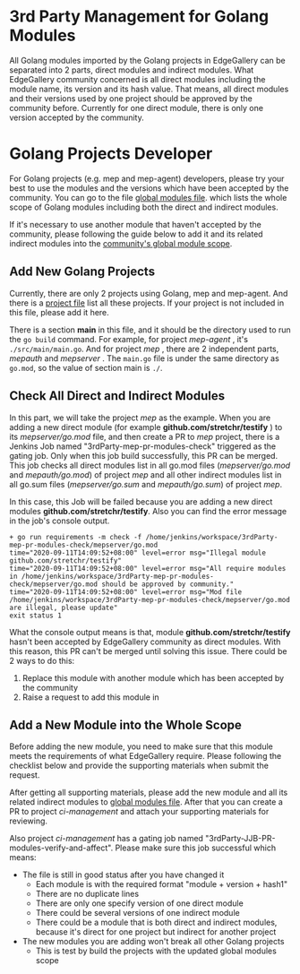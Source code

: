 # 3rd Party Management for Golang Modules

All Golang modules imported by the Golang projects in EdgeGallery can be separated into 2 parts, direct modules and indirect
modules. What EdgeGallery community concerned is all direct modules including the module name, its version and its hash value.
That means, all direct modules and their versions used by one project should be approved by the community before.
Currently for one direct module, there is only one version accepted by the community.

# Golang Projects Developer

For Golang projects (e.g. mep and mep-agent) developers, please try your best to use the modules and the versions
which have been accepted by the community. You can go to the file [global modules file](https://gitee.com/edgegallery/ci-management/blob/master/jjb/scripts/requirements/go/conf/global_requirements.yaml).
which lists the whole scope of Golang modules including both the direct and indirect modules.

If it's necessary to use another module that haven't accepted by the community, please following the guide below to add it
and its related indirect modules into the [community's global module scope](https://gitee.com/edgegallery/ci-management/blob/master/jjb/scripts/requirements/go/conf/global_requirements.yaml).

## Add New Golang Projects

Currently, there are only 2 projects using Golang, mep and mep-agent. And there is a [project file](https://gitee.com/edgegallery/ci-management/blob/master/jjb/scripts/requirements/go/conf/projects.yaml)
list all these projects. If your project is not included in this file, please add it here.

There is a section  **main** in this file, and it should be the directory used to run the `go build` command.
For example, for project  _mep-agent_ , it's `./src/main/main.go`. And for project  _mep_ , there are 2 independent
parts,  _mepauth_  and  _mepserver_ . The `main.go` file is under the same directory as `go.mod`, so the value of section main is `./`.

## Check All Direct and Indirect Modules

In this part, we will take the project  _mep_  as the example. When you are adding a new direct module
(for example  **github.com/stretchr/testify** ) to its  _mepserver/go.mod_  file, and then create a PR to  _mep_  project,
there is a Jenkins Job named "3rdParty-mep-pr-modules-check" triggered as the gating job. Only when this job build
successfully, this PR can be merged. This job checks all direct modules list in all go.mod files
(_mepserver/go.mod_ and _mepauth/go.mod_) of project _mep_ and all other indirect modules list in all go.sum files
(_mepserver/go.sum_ and _mepauth/go.sum_) of project _mep_.

In this case, this Job will be failed because you are adding a new direct modules **github.com/stretchr/testify**. Also you can find the error message in the job's console output.

```
+ go run requirements -m check -f /home/jenkins/workspace/3rdParty-mep-pr-modules-check/mepserver/go.mod
time="2020-09-11T14:09:52+08:00" level=error msg="Illegal module github.com/stretchr/testify"
time="2020-09-11T14:09:52+08:00" level=error msg="All require modules in /home/jenkins/workspace/3rdParty-mep-pr-modules-check/mepserver/go.mod should be approved by community."
time="2020-09-11T14:09:52+08:00" level=error msg="Mod file /home/jenkins/workspace/3rdParty-mep-pr-modules-check/mepserver/go.mod are illegal, please update"
exit status 1
```

What the console output means is that, module **github.com/stretchr/testify** hasn't been accepted by EdgeGallery community
as direct modules. With this reason, this PR can't be merged until solving this issue. There could be 2 ways to do this:

1. Replace this module with another module which has been accepted by the community
2. Raise a request to add this module in

## Add a New Module into the Whole Scope

Before adding the new module, you need to make sure that this module meets the requirements of what EdgeGallery require.
Please following the checklist below and provide the supporting materials when submit the request.

After getting all supporting materials, please add the new module and all its related indirect modules to [global modules file](https://gitee.com/edgegallery/ci-management/blob/master/jjb/scripts/requirements/go/conf/global_requirements.yaml).
After that you can create a PR to project  _ci-management_  and attach your supporting materials for reviewing.

Also project _ci-management_ has a gating job named "3rdParty-JJB-PR-modules-verify-and-affect". Please make sure this job successful which means:

- The file is still in good status after you have changed it
    - Each module is with the required format "module + version + hash1"
    - There are no duplicate lines
    - There are only one specify version of one direct module
    - There could be several versions of one indirect module
    - There could be a module that is both direct and indirect modules, because it's direct for one project but indirect for another project
- The new modules you are adding won't break all other Golang projects
    - This is test by build the projects with the updated global modules scope


